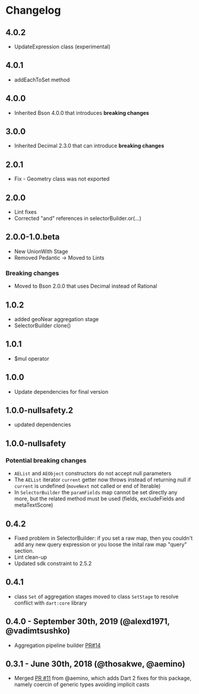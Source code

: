 # Changelog

## 4.0.2

- UpdateExpression class (experimental)

## 4.0.1

- addEachToSet method

## 4.0.0

- Inherited Bson 4.0.0 that introduces **breaking changes**

## 3.0.0

- Inherited Decimal 2.3.0 that can introduce **breaking changes**

## 2.0.1

- Fix - Geometry class was not exported

## 2.0.0

- Lint fixes
- Corrected "and" references in selectorBuilder.or(…)

## 2.0.0-1.0.beta

- New UnionWith Stage
- Removed Pedantic -> Moved to Lints

### Breaking changes

- Moved to Bson 2.0.0 that uses Decimal instead of Rational

## 1.0.2

- added geoNear aggregation stage
- SelectorBuilder clone()

## 1.0.1

- $mul operator

## 1.0.0

- Update dependencies for final version

## 1.0.0-nullsafety.2

- updated dependencies

## 1.0.0-nullsafety

### Potential breaking changes

- `AEList` and `AEObject` constructors do not accept null parameters
- The `AEList` iterator `current` getter now throws instead of returning null if `current` is undefined (`moveNext` not called or end of Iterable)
- In `SelectorBuilder` the `paramFields` map cannot be set directly any more, but the related method must be used (fields, excludeFields and metaTextScore)

## 0.4.2

- Fixed problem in SelectorBuilder:
if you set a raw map, then you couldn't add any new query expression or you loose the inital raw map "query" section.
- Lint clean-up
- Updated sdk constraint to 2.5.2

## 0.4.1

- class `Set` of aggregation stages moved to class `SetStage` to resolve conflict with `dart:core` library

## 0.4.0 - September 30th, 2019 (@alexd1971, @vadimtsushko)

- Aggregation pipeline builder [PR#14](https://github.com/mongo-dart/mongo_dart_query/pull/14)

## 0.3.1 - June 30th, 2018 (@thosakwe, @aemino)

- Merged [PR #11](https://github.com/mongo-dart/mongo_dart_query/pull/11) from @aemino,
which adds Dart 2 fixes for this package, namely coercin of generic types avoiding implicit casts

